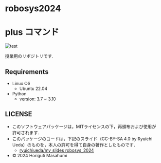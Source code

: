 # robosys2024

# plus コマンド
![test](https://github.com/HorigutiStudent/robosys2024/actions/workflows/test.yml/badge.svg)

 授業用のリポジトリです.
## Requirements
- Linux OS
    - Ubuntu 22.04
- Python 
    - version: 3.7 ~ 3.10
## LICENSE
- このソフトウェアパッケージは，MITライセンスの下，再頒布および使用が許可されます．
- このパッケージのコードは，下記のスライド（CC-BY-SA 4.0 by Ryuichi Ueda）のものを，本人の許可を得て自身の著作としたものです．
    - [ryuichiueda/my_slides robosys_2024](https://ryuichiueda.github.io/slides_marp/robosys2024)
- © 2024 Horiguti Masahumi
